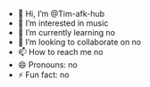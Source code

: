 - 👋 Hi, I’m @Tim-afk-hub
- 👀 I’m interested in music
- 🌱 I’m currently learning no
- 💞️ I’m looking to collaborate on no
- 📫 How to reach me no
- 😄 Pronouns: no
- ⚡ Fun fact: no

<!---
Tim-afk-hub/Tim-afk-hub is a ✨ special ✨ repository because its `README.md` (this file) appears on your GitHub profile.
You can click the Preview link to take a look at your changes.
--->

